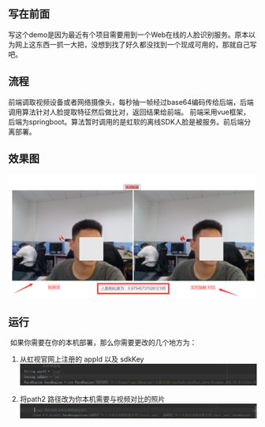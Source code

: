 ## 写在前面
 写这个demo是因为最近有个项目需要用到一个Web在线的人脸识别服务。原本以为网上这东西一抓一大把，没想到找了好久都没找到一个现成可用的，那就自己写吧。

## 流程
前端调取视频设备或者网络摄像头，每秒抽一帧经过base64编码传给后端，后端调用算法针对人脸提取特征然后做比对，返回结果给前端。
前端采用vue框架，后端为springboot。算法暂时调用的是虹软的离线SDK人脸是被服务。前后端分离部署。

## 效果图
![img](./p1.png)

## 运行
​	如果你需要在你的本机部署，那么你需要更改的几个地方为：





1. 从虹视官网上注册的 appId 以及 sdkKey
    ![p2](./p2.png)

2. 将path2 路径改为你本机需要与视频对比的照片
    ![p3](./p3.png)